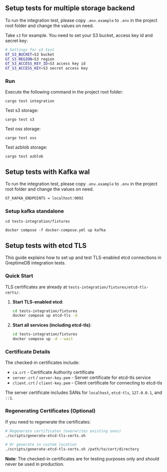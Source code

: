 ## Setup tests for multiple storage backend

To run the integration test, please copy `.env.example` to `.env` in the project root folder and change the values on need.

Take `s3` for example. You need to set your S3 bucket, access key id and secret key:

```sh
# Settings for s3 test
GT_S3_BUCKET=S3 bucket
GT_S3_REGION=S3 region
GT_S3_ACCESS_KEY_ID=S3 access key id
GT_S3_ACCESS_KEY=S3 secret access key
```


### Run

Execute the following command in the project root folder:

```
cargo test integration
```

Test s3 storage:

```
cargo test s3
```

Test oss storage:

```
cargo test oss
```

Test azblob storage:

```
cargo test azblob
```

## Setup tests with Kafka wal

To run the integration test, please copy `.env.example` to `.env` in the project root folder and change the values on need.

```sh
GT_KAFKA_ENDPOINTS = localhost:9092
```

### Setup kafka standalone

```
cd tests-integration/fixtures

docker compose -f docker-compose.yml up kafka
```

## Setup tests with etcd TLS

This guide explains how to set up and test TLS-enabled etcd connections in GreptimeDB integration tests.

### Quick Start

TLS certificates are already at `tests-integration/fixtures/etcd-tls-certs/`.

1. **Start TLS-enabled etcd**:
   ```bash
   cd tests-integration/fixtures
   docker compose up etcd-tls -d
   ```

2. **Start all services (including etcd-tls)**:
   ```bash
   cd tests-integration/fixtures
   docker compose up -d --wait
   ```

### Certificate Details

The checked-in certificates include:
- `ca.crt` - Certificate Authority certificate
- `server.crt` / `server-key.pem` - Server certificate for etcd-tls service
- `client.crt` / `client-key.pem` - Client certificate for connecting to etcd-tls

The server certificate includes SANs for `localhost`, `etcd-tls`, `127.0.0.1`, and `::1`.

### Regenerating Certificates (Optional)

If you need to regenerate the certificates:
```bash
# Regenerate certificates (overwrites existing ones)
./scripts/generate-etcd-tls-certs.sh

# Or generate in custom location
./scripts/generate-etcd-tls-certs.sh /path/to/cert/directory
```

**Note**: The checked-in certificates are for testing purposes only and should never be used in production.